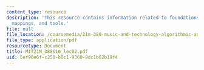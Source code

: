 ```yaml
---
content_type: resource
description: 'This resource contains information related to foundations: musical parameters,
  mappings, and tools.'
file: null
file_location: /coursemedia/21m-380-music-and-technology-algorithmic-and-generative-music-spring-2010/5ef90e6fc258b0c193609dc1b62b19f4_MIT21M_380S10_lec02.pdf
file_type: application/pdf
resourcetype: Document
title: MIT21M_380S10_lec02.pdf
uid: 5ef90e6f-c258-b0c1-9360-9dc1b62b19f4
---
```


